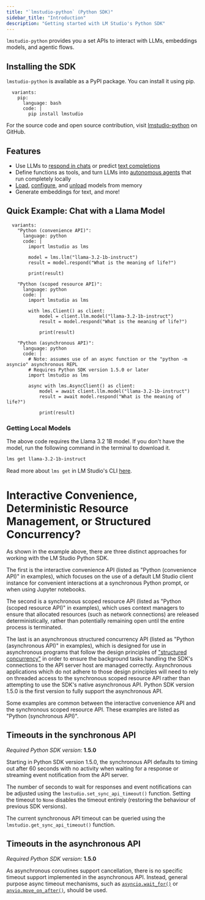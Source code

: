 ```yaml
---
title: "`lmstudio-python` (Python SDK)"
sidebar_title: "Introduction"
description: "Getting started with LM Studio's Python SDK"
---
```


`lmstudio-python` provides you a set APIs to interact with LLMs, embeddings models, and agentic flows.

## Installing the SDK

`lmstudio-python` is available as a PyPI package. You can install it using pip.

```lms_code_snippet
  variants:
    pip:
      language: bash
      code: |
        pip install lmstudio
```

For the source code and open source contribution, visit [lmstudio-python](https://github.com/lmstudio-ai/lmstudio-python) on GitHub.

## Features

- Use LLMs to [respond in chats](./python/llm-prediction/chat-completion) or predict [text completions](./python/llm-prediction/completion)
- Define functions as tools, and turn LLMs into [autonomous agents](./python/agent) that run completely locally
- [Load](./python/manage-models/loading), [configure](./python/llm-prediction/parameters), and [unload](./python/manage-models/loading) models from memory
- Generate embeddings for text, and more!

## Quick Example: Chat with a Llama Model

```lms_code_snippet
  variants:
    "Python (convenience API)":
      language: python
      code: |
        import lmstudio as lms

        model = lms.llm("llama-3.2-1b-instruct")
        result = model.respond("What is the meaning of life?")

        print(result)

    "Python (scoped resource API)":
      language: python
      code: |
        import lmstudio as lms

        with lms.Client() as client:
            model = client.llm.model("llama-3.2-1b-instruct")
            result = model.respond("What is the meaning of life?")

            print(result)

    "Python (asynchronous API)":
      language: python
      code: |
        # Note: assumes use of an async function or the "python -m asyncio" asynchronous REPL
        # Requires Python SDK version 1.5.0 or later
        import lmstudio as lms

        async with lms.AsyncClient() as client:
            model = await client.llm.model("llama-3.2-1b-instruct")
            result = await model.respond("What is the meaning of life?")

            print(result)
```

### Getting Local Models

The above code requires the Llama 3.2 1B model.
If you don't have the model, run the following command in the terminal to download it.

```bash
lms get llama-3.2-1b-instruct
```

Read more about `lms get` in LM Studio's CLI [here](./cli/get).

# Interactive Convenience, Deterministic Resource Management, or Structured Concurrency?

As shown in the example above, there are three distinct approaches for working
with the LM Studio Python SDK.

The first is the interactive convenience API (listed as "Python (convenience API)"
in examples), which focuses on the use of a default LM Studio client instance for
convenient interactions at a synchronous Python prompt, or when using Jupyter notebooks.

The second is a synchronous scoped resource API (listed as "Python (scoped resource API)"
in examples), which uses context managers to ensure that allocated resources
(such as network connections) are released deterministically, rather than
potentially remaining open until the entire process is terminated.

The last is an asynchronous structured concurrency API (listed as "Python (asynchronous API)" in
examples), which is designed for use in asynchronous programs that follow the design principles of
["structured concurrency"](https://vorpus.org/blog/notes-on-structured-concurrency-or-go-statement-considered-harmful/)
in order to ensure the background tasks handling the SDK's connections to the API server host
are managed correctly. Asynchronous applications which do not adhere to those design principles
will need to rely on threaded access to the synchronous scoped resource API rather than attempting
to use the SDK's native asynchronous API. Python SDK version 1.5.0 is the first version to fully
support the asynchronous API.

Some examples are common between the interactive convenience API and the synchronous scoped
resource API. These examples are listed as "Python (synchronous API)".

## Timeouts in the synchronous API

*Required Python SDK version*: **1.5.0**

Starting in Python SDK version 1.5.0, the synchronous API defaults to timing out after 60 seconds
with no activity when waiting for a response or streaming event notification from the API server.

The number of seconds to wait for responses and event notifications can be adjusted using the
`lmstudio.set_sync_api_timeout()` function. Setting the timeout to `None` disables the timeout
entirely (restoring the behaviour of previous SDK versions).

The current synchronous API timeout can be queried using the `lmstudio.get_sync_api_timeout()`
function.

## Timeouts in the asynchronous API

*Required Python SDK version*: **1.5.0**

As asynchronous coroutines support cancellation, there is no specific timeout support implemented
in the asynchronous API. Instead, general purpose async timeout mechanisms, such as
[`asyncio.wait_for()`](https://docs.python.org/3/library/asyncio-task.html#asyncio.wait_for) or
[`anyio.move_on_after()`](https://anyio.readthedocs.io/en/stable/cancellation.html#timeouts),
should be used.
